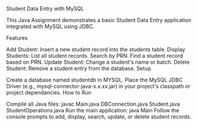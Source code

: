Student Data Entry with MySQL

This Java Assignment demonstrates a basic Student Data Entry application integrated with MySQL using JDBC.

Features

Add Student: Insert a new student record into the students table.
Display Students: List all student records.
Search by PRN: Find a student record based on PRN.
Update Student: Change a student's name or batch.
Delete Student: Remove a student entry from the database.
Setup

Create a database named studentdb in MYSQL.
Place the MySQL JDBC Driver (e.g., mysql-connector-java-x.x.xx.jar) in your project's classpath or project dependancies.
How to Run

Compile all Java files:
javac Main.java DBConnection.java Student.java StudentOperations.java
Run the main application:
java Main
Follow the console prompts to add, display, search, update, or delete student records.
